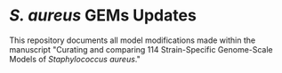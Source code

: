 # _S. aureus_ GEMs Updates

This repository documents all model modifications made within the manuscript "Curating and comparing 114 Strain-Specific Genome-Scale Models of _Staphylococcus aureus_." 

